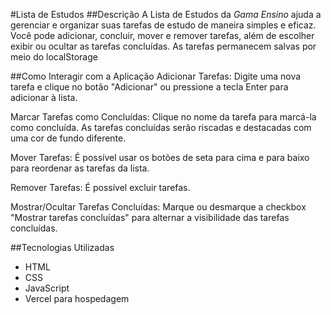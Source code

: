 #Lista de Estudos
##Descrição
A Lista de Estudos da _Gama Ensino_ ajuda a gerenciar e organizar suas tarefas de estudo de maneira simples e eficaz. Você pode adicionar, concluir, mover e remover tarefas, além de escolher exibir ou ocultar as tarefas concluídas. As tarefas permanecem salvas por meio do localStorage

##Como Interagir com a Aplicação
Adicionar Tarefas: Digite uma nova tarefa e clique no botão "Adicionar" ou pressione a tecla Enter para adicionar à lista.

Marcar Tarefas como Concluídas: Clique no nome da tarefa para marcá-la como concluída. As tarefas concluídas serão riscadas e destacadas com uma cor de fundo diferente.

Mover Tarefas: É possível usar os botões de seta para cima e para baixo para reordenar as tarefas da lista.

Remover Tarefas: É possível excluir tarefas.

Mostrar/Ocultar Tarefas Concluídas: Marque ou desmarque a checkbox "Mostrar tarefas concluídas" para alternar a visibilidade das tarefas concluídas.

##Tecnologias Utilizadas
- HTML
- CSS
- JavaScript
- Vercel para hospedagem
